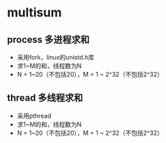 # multisum

## process 多进程求和
- 采用fork，linux的unistd.h库
- 求1~M的和，线程数为N
- N = 1~20（不包括20），M = 1 ~ 2^32（不包括2^32）

## thread 多线程求和
- 采用pthread
- 求1~M的和，线程数为N
- N = 1~20（不包括20），M = 1 ~ 2^32（不包括2^32）